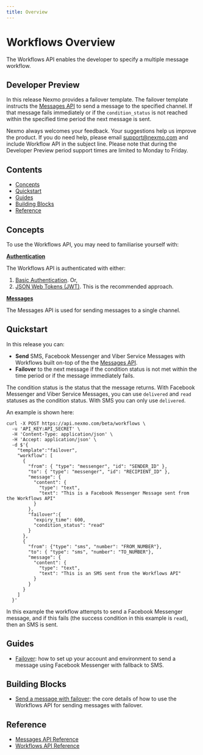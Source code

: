 ```yaml
---
title: Overview
---
```


# Workflows Overview

The Workflows API enables the developer to specify a multiple message workflow.

## Developer Preview

In this release Nexmo provides a failover template. The failover template instructs the [Messages API](messages-and-workflows-apis/messages/overview) to send a message to the specified channel. If that message fails immediately or if the `condition_status` is not reached within the specified time period the next message is sent.

Nexmo always welcomes your feedback. Your suggestions help us improve the product. If you do need help, please email [support@nexmo.com](mailto:support@nexmo.com) and include Workflow API in the subject line. Please note that during the Developer Preview period support times are limited to Monday to Friday.

## Contents

* [Concepts](#concepts)
* [Quickstart](#quickstart)
* [Guides](#guides)
* [Building Blocks](#building-blocks)
* [Reference](#reference)

## Concepts

To use the Workflows API, you may need to familiarise yourself with:

**[Authentication](/concepts/guides/authentication)**

The Workflows API is authenticated with either:

1. [Basic Authentication](/concepts/guides/authentication#header-based-api-key-secret-authentication). Or, 
2. [JSON Web Tokens (JWT)](/concepts/guides/authentication#json-web-tokens-jwt). This is the recommended approach.

**[Messages](/messages-and-workflows-apis/messages/overview)**

The Messages API is used for sending messages to a single channel.

## Quickstart

In this release you can:

* **Send** SMS, Facebook Messenger and Viber Service Messages with Workflows built on-top of the the [Messages API](/messages-and-workflows-apis/messages/overview).
* **Failover** to the next message if the condition status is not met within the time period or if the message immediately fails.

The condition status is the status that the message returns. With Facebook Messenger and Viber Service Messages, you can use `delivered` and `read` statuses as the condition status. With SMS you can only use `delivered`.

An example is shown here:

```
curl -X POST https://api.nexmo.com/beta/workflows \
  -u 'API_KEY:API_SECRET' \
  -H 'Content-Type: application/json' \
  -H 'Accept: application/json' \
  -d $'{
    "template":"failover",
    "workflow": [
      {
        "from": { "type": "messenger", "id": "SENDER_ID" },
        "to": { "type": "messenger", "id": "RECIPIENT_ID" },
        "message": {
          "content": {
            "type": "text",
            "text": "This is a Facebook Messenger Message sent from the Workflows API"
          }
        },
        "failover":{
          "expiry_time": 600,
          "condition_status": "read"
        }
      },
      {
        "from": {"type": "sms", "number": "FROM_NUMBER"},
        "to": { "type": "sms", "number": "TO_NUMBER"},
        "message": {
          "content": {
            "type": "text",
            "text": "This is an SMS sent from the Workflows API"
          }
        }
      }
    ]
  }'
```

In this example the workflow attempts to send a Facebook Messenger message, and if this fails (the success condition in this example is `read`), then an SMS is sent.

## Guides

* [Failover](/messages-and-workflows-apis/workflows/guides/failover): how to set up your account and environment to send a message using Facebook Messenger with fallback to SMS.

## Building Blocks

* [Send a message with failover](/messages-and-workflows-apis/workflows/building-blocks/send-a-message-with-failover): the core details of how to use the Workflows API for sending messages with failover.

## Reference

* [Messages API Reference](/api/messages-and-workflows-apis/messages)
* [Workflows API Reference](/api/messages-and-workflows-apis/workflows)
